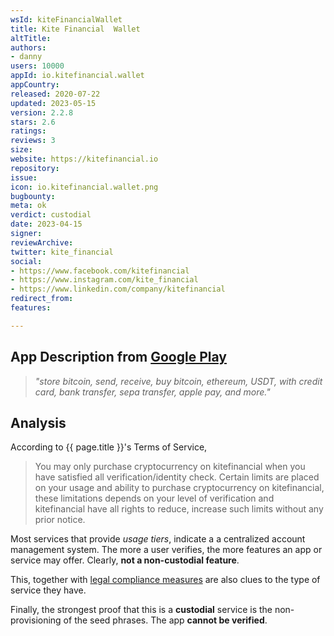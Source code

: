 ```yaml
---
wsId: kiteFinancialWallet
title: Kite Financial  Wallet
altTitle: 
authors:
- danny
users: 10000
appId: io.kitefinancial.wallet
appCountry: 
released: 2020-07-22
updated: 2023-05-15
version: 2.2.8
stars: 2.6
ratings: 
reviews: 3
size: 
website: https://kitefinancial.io
repository: 
issue: 
icon: io.kitefinancial.wallet.png
bugbounty: 
meta: ok
verdict: custodial
date: 2023-04-15
signer: 
reviewArchive: 
twitter: kite_financial
social:
- https://www.facebook.com/kitefinancial
- https://www.instagram.com/kite_financial
- https://www.linkedin.com/company/kitefinancial
redirect_from: 
features: 

---
```


## App Description from [Google Play](https://play.google.com/store/apps/details?id=io.kitefinancial.wallet) 

> *"store bitcoin, send, receive, buy bitcoin, ethereum, USDT, with credit card, bank transfer, sepa transfer, apple pay, and more."*

## Analysis 

According to {{ page.title }}'s Terms of Service, 

> You may only purchase cryptocurrency on kitefinancial when you have satisfied all verification/identity check. Certain limits are placed on your usage and ability to purchase cryptocurrency on kitefinancial, these limitations depends on your level of verification and kitefinancial have all rights to reduce, increase such limits without any prior notice. 

Most services that provide *usage tiers*, indicate a a centralized account management system. The more a user verifies, the more features an app or service may offer. Clearly, **not a non-custodial feature**. 

This, together with [legal compliance measures](https://www.kitefinancial.io/legal-compliance) are also clues to the type of service they have. 

Finally, the strongest proof that this is a **custodial** service is the non-provisioning of the seed phrases. The app **cannot be verified**. 
